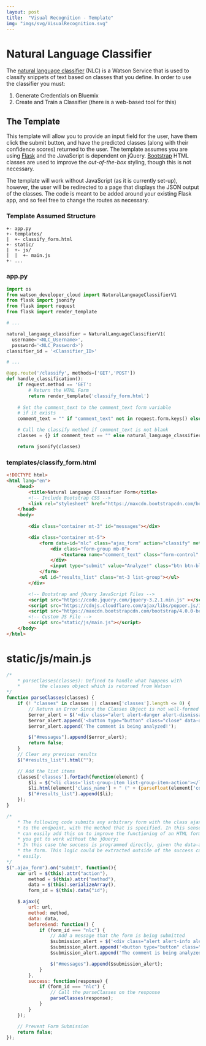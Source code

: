 ```yaml
---
layout: post
title:  "Visual Recognition - Template"
img: "imgs/svg/VisualRecognition.svg"
---
```

# Natural Language Classifier
The [natural language classifier](https://console.bluemix.net/docs/services/natural-language-classifier/getting-started.html) (NLC) is a Watson Service that is used to classify snippets of text based on classes that you define. In order to use the classifier you must:

1. Generate Credentials on Bluemix
2. Create and Train a Classifier (there is a web-based tool for this)

## The Template
This template will allow you to provide an input field for the user, have them click the submit button, and have the predicted classes (along with their confidence scores) returned to the user. The template assumes you are using [Flask](http://flask.pocoo.org/) and the JavaScript is dependent on jQuery. [Bootstrap](http://getbootstrap.com/) HTML classes are used to improve the *out-of-the-box* styling, though this is not necessary.

The template will work without JavaScript (as it is currently set-up), however, the user will be redirected to a page that displays the JSON output of the classes. The code is meant to be added around your existing Flask app, and so feel free to change the routes as necessary.

### Template Assumed Structure
~~~
+- app.py
+- templates/ 
|  +- classify_form.html 
+- static/ 
|  +- js/ 
|  |  +- main.js 
+- ... 
~~~

### app.py
~~~python
import os
from watson_developer_cloud import NaturalLanguageClassifierV1
from flask import jsonify
from flask import request
from flask import render_template

# ... 

natural_language_classifier = NaturalLanguageClassifierV1(
  username='<NLC_Username>',
  password='<NLC_Password>')
classifier_id = '<Classifier_ID>'

# ...

@app.route('/classify', methods=['GET','POST'])
def handle_classification():
    if request.method == 'GET':
        # Return the HTML Form
        return render_template('classify_form.html')
    
    # Set the comment_text to the comment_text form variable 
    # if it exists
    comment_text = "" if "comment_text" not in request.form.keys() else request.form['comment_text']

    # Call the classify method if comment_text is not blank
    classes = {} if comment_text == "" else natural_language_classifier.classify(classifier_id, comment_text)

    return jsonify(classes)
~~~

### templates/classify_form.html
~~~html
<!DOCTYPE html>
<html lang="en">
    <head>
        <title>Natural Language Classifier Form</title>
        <!-- Include Bootstrap CSS -->
        <link rel="stylesheet" href="https://maxcdn.bootstrapcdn.com/bootstrap/4.0.0-beta/css/bootstrap.min.css" integrity="sha384-/Y6pD6FV/Vv2HJnA6t+vslU6fwYXjCFtcEpHbNJ0lyAFsXTsjBbfaDjzALeQsN6M" crossorigin="anonymous">        
    </head>
    <body>
        
        <div class="container mt-3" id="messages"></div>

        <div class="container mt-5">
            <form data-id="nlc" class="ajax_form" action="classify" method="POST">
                <div class="form-group mb-0">
                    <textarea name="comment_text" class="form-control" placeholder="Comment to Analyze..."></textarea>
                </div>
                <input type="submit" value="Analyze!" class="btn btn-block btn-primary">
            </form>
            <ul id="results_list" class="mt-3 list-group"></ul>
        </div>

        <!-- Bootstrap and jQuery JavaScript Files -->
        <script src="https://code.jquery.com/jquery-3.2.1.min.js" ></script>
        <script src="https://cdnjs.cloudflare.com/ajax/libs/popper.js/1.11.0/umd/popper.min.js" integrity="sha384-b/U6ypiBEHpOf/4+1nzFpr53nxSS+GLCkfwBdFNTxtclqqenISfwAzpKaMNFNmj4" crossorigin="anonymous"></script>
        <script src="https://maxcdn.bootstrapcdn.com/bootstrap/4.0.0-beta/js/bootstrap.min.js" integrity="sha384-h0AbiXch4ZDo7tp9hKZ4TsHbi047NrKGLO3SEJAg45jXxnGIfYzk4Si90RDIqNm1" crossorigin="anonymous"></script>
        <!-- Custom JS File -->
        <script src="static/js/main.js"></script>
    </body>
</html>
~~~

# static/js/main.js
~~~javascript
/* 
    * parseClasses(classes): Defined to handle what happens with
    *       the classes object which is returned from Watson
*/
function parseClasses(classes) {
    if (! "classes" in classes || classes['classes'].length <= 0) {
        // Return an Error Since the Classes Object is not well-formed
        $error_alert = $('<div class="alert alert-danger alert-dismissable fade show" role="alert" />');
        $error_alert.append('<button type="button" class="close" data-dismiss="alert" aria-label="Close"><span aria-hidden="true">&times;</span></button>');
        $error_alert.append('The comment is being analyzed!');

        $("#messages").append($error_alert);
        return false;
    }
    // Clear any previous results
    $("#results_list").html("");

    // Add the list items
    classes['classes'].forEach(function(element) {
        $li = $("<li class='list-group-item list-group-item-action'></li>");
        $li.html(element['class_name'] + " (" + (parseFloat(element['confidence'])*100).toFixed(2) + "%)");
        $("#results_list").append($li);
    });
}

/* 
    * The following code submits any arbitrary form with the class ajax_form
    * to the endpoint, with the method that is specified. In this sense, you 
    * can easily add this on to improve the functioning of an HTML form that 
    * you get to work without the jQuery;
    * In this case the success is programmed directly, given the data-attribute of
    * the form. This logic could be extracted outside of the success call relatively
    * easily.
*/ 
$(".ajax_form").on("submit", function(){
    var url = $(this).attr("action"),
        method = $(this).attr("method"),
        data = $(this).serializeArray(),
        form_id = $(this).data("id");

    $.ajax({
        url: url,
        method: method,
        data: data,
        beforeSend: function() {
            if (form_id === "nlc") {
                // Add a message that the form is being submitted
                $submission_alert = $('<div class="alert alert-info alert-dismissable fade show" role="alert" />');
                $submission_alert.append('<button type="button" class="close" data-dismiss="alert" aria-label="Close"><span aria-hidden="true">&times;</span></button>');
                $submission_alert.append('The comment is being analyzed!');

                $("#messages").append($submission_alert);
            }
        },
        success: function(response) {
            if (form_id === "nlc") {
                // Call the parseClasses on the response
                parseClasses(response);
            }
        }
    });

    // Prevent Form Submission
    return false;
});
~~~